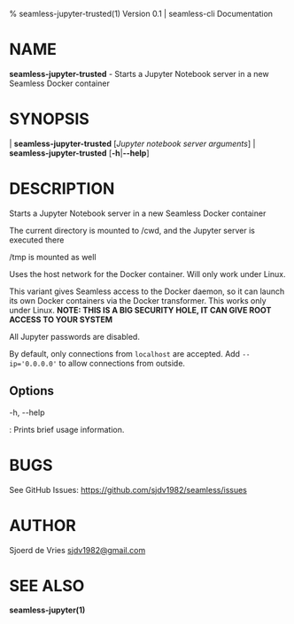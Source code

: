 % seamless-jupyter-trusted(1) Version 0.1 | seamless-cli Documentation

NAME
====

**seamless-jupyter-trusted** - Starts a Jupyter Notebook server in a new Seamless Docker container

SYNOPSIS
========

| **seamless-jupyter-trusted** \[_Jupyter notebook server arguments_]
| **seamless-jupyter-trusted** \[**-h**|**--help**]

DESCRIPTION
===========

Starts a Jupyter Notebook server in a new Seamless Docker container

The current directory is mounted to /cwd, and the Jupyter server is executed there

/tmp is mounted as well

Uses the host network for the Docker container. Will only work under Linux.

This variant gives Seamless access to the Docker daemon, so it can launch its own Docker containers via the Docker transformer. This works only under Linux.
**NOTE: THIS IS A BIG SECURITY HOLE, IT CAN GIVE ROOT ACCESS TO YOUR SYSTEM**

All Jupyter passwords are disabled.

By default, only connections from `localhost` are accepted.
Add `--ip='0.0.0.0'` to allow connections from outside.

Options
-------

-h, --help

:   Prints brief usage information.


BUGS
====

See GitHub Issues: <https://github.com/sjdv1982/seamless/issues>

AUTHOR
======

Sjoerd de Vries <sjdv1982@gmail.com>

SEE ALSO
========

**seamless-jupyter(1)**